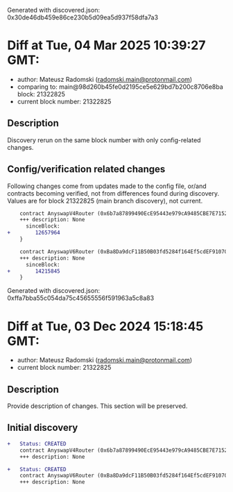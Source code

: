 Generated with discovered.json: 0x30de46db459e86ce230b5d09ea5d937f58dfa7a3

# Diff at Tue, 04 Mar 2025 10:39:27 GMT:

- author: Mateusz Radomski (<radomski.main@protonmail.com>)
- comparing to: main@98d260b45fe0d2195ce5e629bd7b200c8706e8ba block: 21322825
- current block number: 21322825

## Description

Discovery rerun on the same block number with only config-related changes.

## Config/verification related changes

Following changes come from updates made to the config file,
or/and contracts becoming verified, not from differences found during
discovery. Values are for block 21322825 (main branch discovery), not current.

```diff
    contract AnyswapV4Router (0x6b7a87899490EcE95443e979cA9485CBE7E71522) {
    +++ description: None
      sinceBlock:
+        12657964
    }
```

```diff
    contract AnyswapV6Router (0xBa8Da9dcF11B50B03fd5284f164Ef5cdEF910705) {
    +++ description: None
      sinceBlock:
+        14215845
    }
```

Generated with discovered.json: 0xffa7bba55c054da75c45655556f591963a5c8a83

# Diff at Tue, 03 Dec 2024 15:18:45 GMT:

- author: Mateusz Radomski (<radomski.main@protonmail.com>)
- current block number: 21322825

## Description

Provide description of changes. This section will be preserved.

## Initial discovery

```diff
+   Status: CREATED
    contract AnyswapV4Router (0x6b7a87899490EcE95443e979cA9485CBE7E71522)
    +++ description: None
```

```diff
+   Status: CREATED
    contract AnyswapV6Router (0xBa8Da9dcF11B50B03fd5284f164Ef5cdEF910705)
    +++ description: None
```
